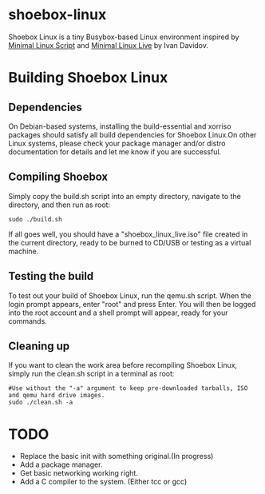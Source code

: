 # shoebox-linux
Shoebox Linux is a tiny Busybox-based Linux environment inspired by [Minimal Linux Script](https://github.com/ivandavidov/minimal-linux-script) and [Minimal Linux Live](https://github.com/ivandavidov/minimal) by Ivan Davidov.
# Building Shoebox Linux
## Dependencies
On Debian-based systems, installing the build-essential and xorriso packages should satisfy all build dependencies for Shoebox Linux.On other Linux systems, please check your package manager and/or distro documentation for details and let me know if you are successful.

## Compiling Shoebox
Simply copy the build.sh script into an empty directory, navigate to the directory, and then run as root:
```
sudo ./build.sh
```
If all goes well, you should have a "shoebox_linux_live.iso" file created in the current directory, ready to be burned to CD/USB or testing as a virtual machine.
## Testing the build
To test out your build of Shoebox Linux, run the qemu.sh script. When the login prompt appears, enter "root" and press Enter. You will then be logged into the root account and a shell prompt will appear, ready for your commands.
## Cleaning up
If you want to clean the work area before recompiling Shoebox Linux, simply run the clean.sh script in a terminal as root:
```
#Use without the "-a" argument to keep pre-downloaded tarballs, ISO and qemu hard drive images.
sudo ./clean.sh -a
```
# TODO
* Replace the basic init with something original.(In progress)
* Add a package manager.
* Get basic networking working right.
* Add a C compiler to the system. (Either tcc or gcc)
